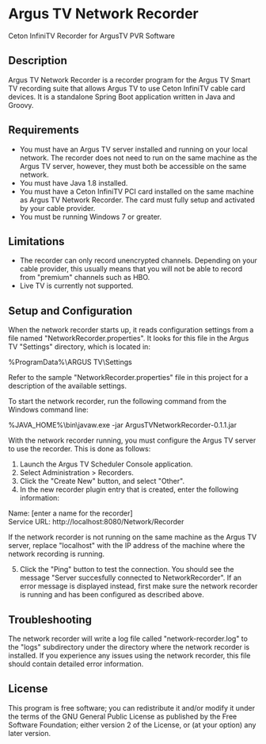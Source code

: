 # Argus TV Network Recorder
Ceton InfiniTV Recorder for ArgusTV PVR Software

## Description

Argus TV Network Recorder is a recorder program for the Argus TV Smart TV recording suite that allows Argus TV to use Ceton InfiniTV cable card devices. It is a standalone Spring Boot application written in Java and Groovy.

## Requirements

- You must have an Argus TV server installed and running on your local network. The recorder does not need to run on the same machine as the Argus TV server, however, they must both be accessible on the same network.
- You must have Java 1.8 installed.
- You must have a Ceton InfiniTV PCI card installed on the same machine as Argus TV Network Recorder. The card must fully setup and activated by your cable provider.
- You must be running Windows 7 or greater.

## Limitations

- The recorder can only record unencrypted channels. Depending on your cable provider, this usually means that you will not be able to record from "premium" channels such as HBO.
- Live TV is currently not supported.

## Setup and Configuration

When the network recorder starts up, it reads configuration settings from a file named "NetworkRecorder.properties". It looks for this file in the Argus TV "Settings" directory, which is located in:

%ProgramData%\ARGUS TV\Settings

Refer to the sample "NetworkRecorder.properties" file in this project for a description of the available settings.

To start the network recorder, run the following command from the Windows command line:

%JAVA_HOME%\bin\javaw.exe -jar ArgusTVNetworkRecorder-0.1.1.jar

With the network recorder running, you must configure the Argus TV server to use the recorder. This is done as follows:

1) Launch the Argus TV Scheduler Console application.
2) Select Administration > Recorders.
3) Click the "Create New" button, and select "Other".
4) In the new recorder plugin entry that is created, enter the following information:

Name: [enter a name for the recorder]<br>
Service URL: http://localhost:8080/Network/Recorder

If the network recorder is not running on the same machine as the Argus TV server, replace "localhost" with the IP address of the machine where the network recording is running.

5) Click the "Ping" button to test the connection. You should see the message "Server succesfully connected to NetworkRecorder". If an error message is displayed instead, first make sure the network recorder is running and has been configured as described above.

## Troubleshooting

The network recorder will write a log file called "network-recorder.log" to the "logs" subdirectory under the directory where the network recorder is installed. If you experience any issues using the network recorder, this file should contain detailed error information.

## License

This program is free software; you can redistribute it and/or modify it under the terms of the GNU General Public License as published by the Free Software Foundation; either version 2 of the License, or (at your option) any later version.